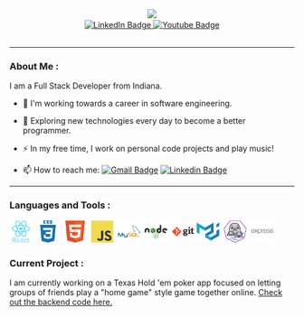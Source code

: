 <div id="header" align="center">
  <img src="https://media.giphy.com/media/xFkgeu7dhfgqqxJqmj/giphy.gif" width="300"/>
  <div id="badges">
  <a href="https://www.linkedin.com/in/tyler-brooks-dev">
    <img src="https://img.shields.io/badge/LinkedIn-blue?style=for-the-badge&logo=linkedin&logoColor=white" alt="LinkedIn Badge"/>
  </a>
  <a href="https://www.youtube.com/channel/UCON4NsNWaLm0t_arPoQEq_w">
    <img src="https://img.shields.io/badge/YouTube-red?style=for-the-badge&logo=youtube&logoColor=white" alt="Youtube Badge"/>
  </a>
 </div>
 <img src="https://komarev.com/ghpvc/?username=Tbro4&style=flat-square&color=blue" alt=""/>
</div>

---

### About Me :
I am a Full Stack Developer from Indiana.
- :telescope: I'm working towards a career in software engineering.

- :seedling: Exploring new technologies every day to become a better programmer.

- :zap: In my free time, I work on personal code projects and play music!

- :mailbox: How to reach me: [![Gmail Badge](https://img.shields.io/badge/Gmail-D14836?style=for-the-badge&logo=gmail&logoColor=white)](mailto:thetylerbrooks@gmail.com) [![Linkedin Badge](https://img.shields.io/badge/LinkedIn-blue?style=for-the-badge&logo=linkedin&logoColor=white)](https://www.linkedin.com/in/tyler-brooks-dev) 

---

### Languages and Tools :
<div>
 
  <img src="https://github.com/devicons/devicon/blob/master/icons/react/react-original-wordmark.svg" title="React" alt="React" width="40" height="40"/>&nbsp;
  <img src="https://github.com/devicons/devicon/blob/master/icons/css3/css3-plain-wordmark.svg"  title="CSS3" alt="CSS" width="40" height="40"/>&nbsp;
  <img src="https://github.com/devicons/devicon/blob/master/icons/html5/html5-original.svg" title="HTML5" alt="HTML" width="40" height="40"/>&nbsp;
  <img src="https://github.com/devicons/devicon/blob/master/icons/javascript/javascript-original.svg" title="JavaScript" alt="JavaScript" width="40" height="40"/>&nbsp;
  <img src="https://github.com/devicons/devicon/blob/master/icons/mysql/mysql-original-wordmark.svg" title="MySQL"  alt="MySQL" width="40" height="40"/>&nbsp;
  <img src="https://github.com/devicons/devicon/blob/master/icons/nodejs/nodejs-original-wordmark.svg" title="NodeJS" alt="NodeJS" width="40" height="40"/>&nbsp;
  <img src="https://github.com/devicons/devicon/blob/master/icons/git/git-original-wordmark.svg" title="Git" alt="Git" width="40" height="40"/>
  <img src="https://github.com/devicons/devicon/blob/master/icons/materialui/materialui-original.svg" title="Material UI" alt="Material UI" width="40" height="40"/>&nbsp;
  <img src="https://github.com/devicons/devicon/blob/master/icons/podman/podman-original.svg" title="Podman" alt="Podman" width="40" height="40"/>&nbsp;
  <img src="https://github.com/devicons/devicon/blob/master/icons/express/express-original-wordmark.svg" title="Express" alt="Express" width="40" height="40"/>&nbsp;
</div>

### Current Project :
I am currently working on a Texas Hold 'em poker app focused on letting groups of friends play a "home game" style game together online. [Check out the backend code here.](https://github.com/Degen-IO/pokerbackend)

